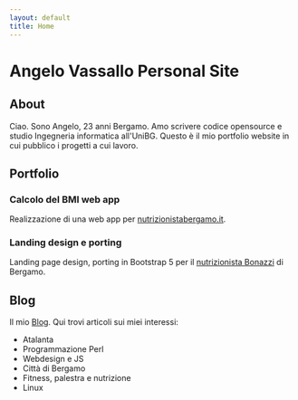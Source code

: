 ```yaml
---
layout: default
title: Home
---
```


# Angelo Vassallo Personal Site

## About

Ciao. Sono Angelo, 23 anni Bergamo.
Amo scrivere codice opensource e studio Ingegneria informatica all'UniBG.
Questo è il mio portfolio website in cui pubblico i progetti a cui lavoro. 

## Portfolio

### Calcolo del BMI web app
Realizzazione di una web app per [nutrizionistabergamo.it](https://nutrizionistabonazzi.it/nutrizionista-bergamo/).

### Landing design e porting
Landing page design, porting in Bootstrap 5 per il [nutrizionista Bonazzi](https://nutrizionistabonazzi.it/biologo-nutrizionista-sportivo/) di Bergamo.

## Blog

Il mio [Blog](/blog/). Qui trovi articoli sui miei interessi:
- Atalanta
- Programmazione Perl
- Webdesign e JS
- Città di Bergamo
- Fitness, palestra e nutrizione
- Linux


